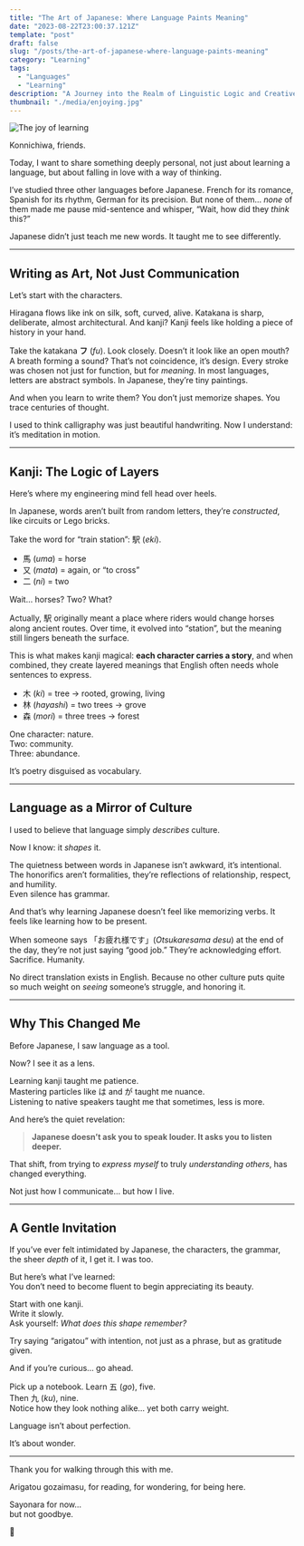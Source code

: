 ```yaml
---
title: "The Art of Japanese: Where Language Paints Meaning"
date: "2023-08-22T23:00:37.121Z"
template: "post"
draft: false
slug: "/posts/the-art-of-japanese-where-language-paints-meaning"
category: "Learning"
tags:
  - "Languages"
  - "Learning"
description: "A Journey into the Realm of Linguistic Logic and Creative Expression"
thumbnail: "./media/enjoying.jpg"
---
```

![The joy of learning](/media/enjoying.jpg)

Konnichiwa, friends.

Today, I want to share something deeply personal, not just about learning a language, but about falling in love with a way of thinking.

I’ve studied three other languages before Japanese. French for its romance, Spanish for its rhythm, German for its precision. But none of them… *none* of them made me pause mid-sentence and whisper, “Wait, how did they *think* this?”

Japanese didn’t just teach me new words. It taught me to see differently.

---

## Writing as Art, Not Just Communication

Let’s start with the characters.

Hiragana flows like ink on silk, soft, curved, alive. Katakana is sharp, deliberate, almost architectural. And kanji? Kanji feels like holding a piece of history in your hand.

Take the katakana **フ** (*fu*). Look closely. Doesn’t it look like an open mouth? A breath forming a sound? That’s not coincidence, it’s design. Every stroke was chosen not just for function, but for *meaning*. In most languages, letters are abstract symbols. In Japanese, they’re tiny paintings.

And when you learn to write them? You don’t just memorize shapes. You trace centuries of thought.

I used to think calligraphy was just beautiful handwriting. Now I understand: it’s meditation in motion.

---

## Kanji: The Logic of Layers

Here’s where my engineering mind fell head over heels.

In Japanese, words aren’t built from random letters, they’re *constructed*, like circuits or Lego bricks.

Take the word for “train station”: 駅 (*eki*).

- 馬 (*uma*) = horse  
- 又 (*mata*) = again, or “to cross”  
- 二 (*ni*) = two  

Wait… horses? Two? What?

Actually, 駅 originally meant a place where riders would change horses along ancient routes. Over time, it evolved into “station”, but the meaning still lingers beneath the surface.

This is what makes kanji magical: **each character carries a story**, and when combined, they create layered meanings that English often needs whole sentences to express.

- 木 (*ki*) = tree → rooted, growing, living  
- 林 (*hayashi*) = two trees → grove  
- 森 (*mori*) = three trees → forest  

One character: nature.  
Two: community.  
Three: abundance.

It’s poetry disguised as vocabulary.

---

## Language as a Mirror of Culture

I used to believe that language simply *describes* culture.

Now I know: it *shapes* it.

The quietness between words in Japanese isn’t awkward, it’s intentional.  
The honorifics aren’t formalities, they’re reflections of relationship, respect, and humility.  
Even silence has grammar.

And that’s why learning Japanese doesn’t feel like memorizing verbs. It feels like learning how to be present.

When someone says 「お疲れ様です」(*Otsukaresama desu*) at the end of the day, they’re not just saying “good job.” They’re acknowledging effort. Sacrifice. Humanity.

No direct translation exists in English. Because no other culture puts quite so much weight on *seeing* someone’s struggle, and honoring it.

---

## Why This Changed Me

Before Japanese, I saw language as a tool.

Now? I see it as a lens.

Learning kanji taught me patience.  
Mastering particles like は and が taught me nuance.  
Listening to native speakers taught me that sometimes, less is more.

And here’s the quiet revelation:

> **Japanese doesn’t ask you to speak louder. It asks you to listen deeper.**

That shift, from trying to *express myself* to truly *understanding others*, has changed everything.

Not just how I communicate… but how I live.

---

## A Gentle Invitation

If you’ve ever felt intimidated by Japanese, the characters, the grammar, the sheer *depth* of it, I get it. I was too.

But here’s what I’ve learned:  
You don’t need to become fluent to begin appreciating its beauty.

Start with one kanji.  
Write it slowly.  
Ask yourself: *What does this shape remember?*

Try saying “arigatou” with intention, not just as a phrase, but as gratitude given.

And if you’re curious… go ahead.

Pick up a notebook. Learn 五 (*go*), five.  
Then 九 (*ku*), nine.  
Notice how they look nothing alike… yet both carry weight.

Language isn’t about perfection.

It’s about wonder.

---

Thank you for walking through this with me.

Arigatou gozaimasu, for reading, for wondering, for being here.

Sayonara for now…  
but not goodbye.

🎌
